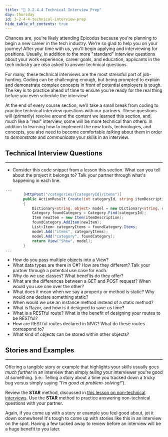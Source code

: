 ```yaml
---
title: "📓 3.2.4.4 Technical Interview Prep"
day: thursday
id: 3-2-4-4-technical-interview-prep
hide_table_of_contents: true
---
```


Chances are, you're likely attending Epicodus because you're planning to begin a new career in the tech industry. We're so glad to help you on your journey! After your time with us, you'll begin applying and interviewing for positions. Usually, in addition to the more "standard" interview questions about your work experience, career goals, and education, applicants in the tech industry are _also_ asked to answer technical questions.

For many, these technical interviews are the most stressful part of job-hunting. Coding can be challenging enough, but being prompted to explain and demonstrate complex concepts in front of potential employers is tough. The key is to practice ahead of time to ensure you're ready for the real thing before you even schedule the interview!

At the end of every course section, we'll take a small break from coding to practice technical interview questions with our partners. These questions will (primarily) revolve around the content we learned this section, and, much like a "real" interview, some will be more technical than others.  In addition to learning how to implement the new tools, technologies, and concepts, you also need to become comfortable _talking_ about them in order to _demonstrate_ and _communicate_ your skills in an interview.

## Technical Interview Questions
---

* Consider this code snippet from a lesson this section. What can you tell about the project it belongs to? Talk your partner through what's happening in each line.

```csharp
...
        [HttpPost("/categories/{categoryId}/items")]
        public ActionResult Create(int categoryId, string itemDescription)
        {
            Dictionary<string, object> model = new Dictionary<string, object>();
            Category foundCategory = Category.Find(categoryId);
            Item newItem = new Item(itemDescription);
            foundCategory.AddItem(newItem);
            List<Item> categoryItems = foundCategory.Items;
            model.Add("items", categoryItems);
            model.Add("category", foundCategory);
            return View("Show", model);
        }
...
```

* How do you pass multiple objects into a View?
* What data types are there in C#? How are they different? Talk your partner through a potential use case for each.
* Why do we use classes? What benefits do they offer?
* What are the differences between a GET and POST request? When would you use one over the other?
* What does it mean when we say a property or method is static? Why would one declare something static?
* When would we use an instance method instead of a static method?
* What is Razor, and how is it designed to save us time?
* What is a RESTful route? What is the benefit of designing your routes to be RESTful?
* How are RESTful routes declared in MVC? What do these routes correspond to?
* What kind of objects can be stored within other objects?

## Stories and Examples
---


Offering a tangible story or example that highlights your skills usually goes _much further_ in an interview than simply _telling_ your interviewer you're good at something. (i.e.: Telling a story about a time you tracked down a tricky bug versus simply saying _"I'm good at problem-solving!"_).

Review the **STAR** method, discussed in [this lesson on non-technical interviews](/marketing-yourself/preparing-for-job-interviews/non-technical-interview). Use the **STAR** method to practice answering non-technical questions with your partner.

Again, if you come up with a story or example you feel good about, jot it down somewhere! It's tough to come up with stories like this in an interview on the spot. Having a few tucked away to review before an interview will be a huge benefit to you later.
